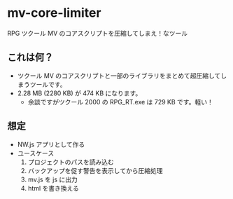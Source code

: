 # mv-core-limiter
RPG ツクール MV のコアスクリプトを圧縮してしまえ！なツール

## これは何？

- ツクール MV のコアスクリプトと一部のライブラリをまとめて超圧縮してしまうツールです。
- 2.28 MB (2280 KB) が 474 KB になります。
  - 余談ですがツクール 2000 の RPG_RT.exe は 729 KB です。軽い！

## 想定

- NW.js アプリとして作る
- ユースケース
  1. プロジェクトのパスを読み込む
  2. バックアップを促す警告を表示してから圧縮処理
  3. mv.js を js に出力
  4. html を書き換える
